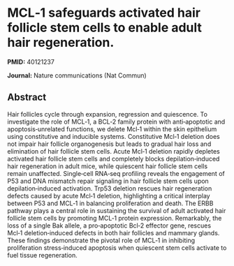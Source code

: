 # MCL‑1 safeguards activated hair follicle stem cells to enable adult hair regeneration.

**PMID:** 40121237

**Journal:** Nature communications (Nat Commun)

## Abstract

Hair follicles cycle through expansion, regression and quiescence. To investigate the role of MCL‑1,
a BCL‑2 family protein with anti‑apoptotic and apoptosis‑unrelated functions, we delete Mcl‑1 within
the skin epithelium using constitutive and inducible systems. Constitutive Mcl‑1 deletion does not
impair hair follicle organogenesis but leads to gradual hair loss and elimination of hair follicle
stem cells. Acute Mcl‑1 deletion rapidly depletes activated hair follicle stem cells and completely
blocks depilation‑induced hair regeneration in adult mice, while quiescent hair follicle stem cells
remain unaffected. Single‑cell RNA‑seq profiling reveals the engagement of P53 and DNA mismatch
repair signaling in hair follicle stem cells upon depilation‑induced activation. Trp53 deletion
rescues hair regeneration defects caused by acute Mcl‑1 deletion, highlighting a critical interplay
between P53 and MCL‑1 in balancing proliferation and death. The ERBB pathway plays a central role in
sustaining the survival of adult activated hair follicle stem cells by promoting MCL‑1 protein
expression. Remarkably, the loss of a single Bak allele, a pro‑apoptotic Bcl‑2 effector gene,
rescues Mcl‑1 deletion‑induced defects in both hair follicles and mammary glands. These findings
demonstrate the pivotal role of MCL‑1 in inhibiting proliferation stress‑induced apoptosis when
quiescent stem cells activate to fuel tissue regeneration.
